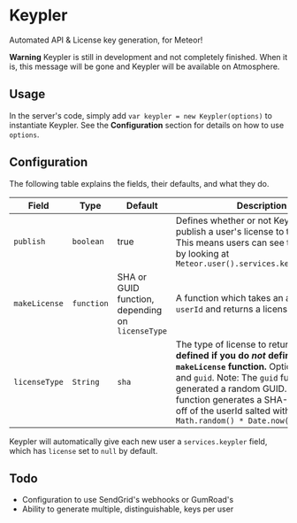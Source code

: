 # Keypler

Automated API & License key generation, for Meteor!

**Warning** Keypler is still in development and not completely finished. When it is, this message will be gone and Keypler will be available on Atmosphere.

## Usage

In the server's code, simply add `var keypler = new Keypler(options)` to instantiate Keypler. See the **Configuration** section for details on how to use `options`.

## Configuration

The following table explains the fields, their defaults, and what they do.

| Field         | Type       | Default                                          | Description
| ------------- | ---------- | ------------------------------------------------ | ----------------------
| `publish`     | `boolean`  | true                                             | Defines whether or not Keypler will publish a user's license to the client side. This means users can see their license by looking at `Meteor.user().services.keypler.license`
| `makeLicense` | `function` | SHA or GUID function, depending on `licenseType` | A function which takes an argument of `userId` and returns a license key.
| `licenseType` | `String`   | `sha`                                            | The type of license to return. **Only to be defined if you do *not* define your own `makeLicense` function.** Options are `sha` and `guid`. Note: The `guid` function generated a random GUID. The `sha` function generates a SHA-1 hash based off of the userId salted with `Math.random() * Date.now()`


Keypler will automatically give each new user a `services.keypler` field, which has `license` set to `null` by default.

## Todo

* Configuration to use SendGrid's webhooks or GumRoad's
* Ability to generate multiple, distinguishable, keys per user
